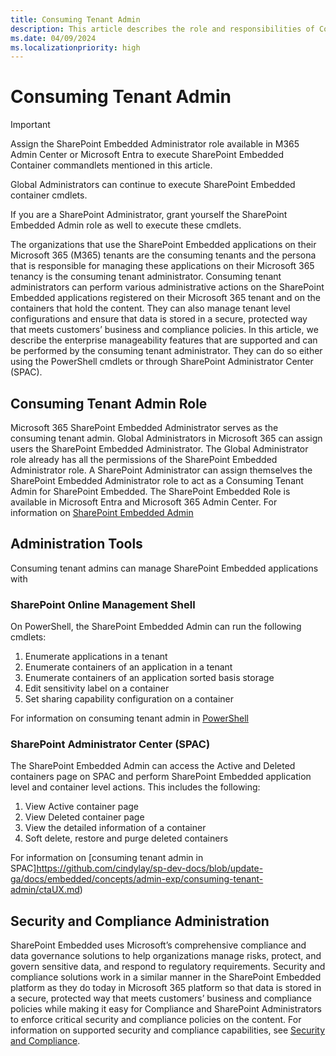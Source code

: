 ```yaml
---
title: Consuming Tenant Admin
description: This article describes the role and responsibilities of Consuming Tenant Admin in SharePoint Embedded.
ms.date: 04/09/2024
ms.localizationpriority: high
---
```



# Consuming Tenant Admin

> [!IMPORTANT]
> Assign the SharePoint Embedded Administrator role available in M365 Admin Center or Microsoft Entra to execute SharePoint Embedded Container commandlets mentioned in this article.
> 
> Global Administrators can continue to execute SharePoint Embedded container cmdlets.
> 
> If you are a SharePoint Administrator, grant yourself the SharePoint Embedded Admin role as well to execute these cmdlets.

The organizations that use the SharePoint Embedded applications on their Microsoft 365 (M365) tenants are the consuming tenants and the persona that is responsible for managing these applications on their Microsoft 365 tenancy is the consuming tenant administrator. Consuming tenant administrators can perform various administrative actions on the SharePoint Embedded applications registered on their Microsoft 365 tenant and on the containers that hold the content. They can also manage tenant level configurations and ensure that data is stored in a secure, protected way that meets customers’ business and compliance policies. In this article, we describe the enterprise manageability features that are supported and can be performed by the consuming tenant administrator. They can do so either using the PowerShell cmdlets or through SharePoint Administrator Center (SPAC).

## Consuming Tenant Admin Role

Microsoft 365 SharePoint Embedded Administrator serves as the consuming tenant admin. Global Administrators in Microsoft 365 can assign users the SharePoint Embedded Administrator. The Global Administrator role already has all the permissions of the SharePoint Embedded Administrator role. A SharePoint Administrator can assign themselves the SharePoint Embedded Administrator role to act as a Consuming Tenant Admin for SharePoint Embedded. The SharePoint Embedded Role is available in Microsoft Entra and Microsoft 365 Admin Center. 
For information on [SharePoint Embedded Admin](https://github.com/cindylay/sp-dev-docs/blob/update-ga/docs/embedded/concepts/admin-exp/adminrole.md)


## Administration Tools

Consuming tenant admins can manage SharePoint Embedded applications with

### SharePoint Online Management Shell

On PowerShell, the SharePoint Embedded Admin can run the following cmdlets:
1.	Enumerate applications in a tenant
2.	Enumerate containers of an application in a tenant
3.	Enumerate containers of an application sorted basis storage
4.	Edit sensitivity label on a container
5.	Set sharing capability configuration on a container

For information on consuming tenant admin in [PowerShell](https://github.com/cindylay/sp-dev-docs/blob/update-ga/docs/embedded/concepts/admin-exp/consuming-tenant-admin/ctapowershell.md)


### SharePoint Administrator Center (SPAC)

The SharePoint Embedded Admin can access the Active and Deleted containers page on SPAC and perform SharePoint Embedded application level and container level actions. This includes the following:
1. 	View Active container page
2. 	View Deleted container page
3.  View the detailed information of a container
4.  Soft delete, restore and purge deleted containers
   
For information on [consuming tenant admin in SPAC]https://github.com/cindylay/sp-dev-docs/blob/update-ga/docs/embedded/concepts/admin-exp/consuming-tenant-admin/ctaUX.md)


## Security and Compliance Administration

SharePoint Embedded uses Microsoft’s comprehensive compliance and data governance solutions to help organizations manage risks, protect, and govern sensitive data, and respond to regulatory requirements. Security and compliance solutions work in a similar manner in the SharePoint Embedded platform as they do today in Microsoft 365 platform so that data is stored in a secure, protected way that meets customers’ business and compliance policies while making it easy for Compliance and SharePoint Administrators to enforce critical security and compliance policies on the content. For information on supported security and compliance capabilities, see [Security and Compliance](../security-and-compliance.md).
